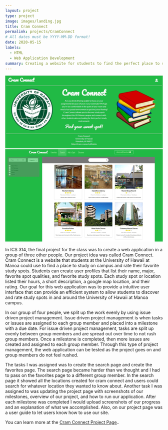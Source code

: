 ```yaml
---
layout: project
type: project
image: images/landing.jpg
title: Cram Connect 
permalink: projects/CramConnect
# All dates must be YYYY-MM-DD format!
date: 2020-05-15
labels:
  - HTML
  - Web Application Development 
summary: Creating a website for students to find the perfect place to study on campus.
---
```


<div class="ui medium rounded images">
  <img class="ui image" src="../images/landing.jpg">
  <img class="ui image" src="../images/search.jpg">
</div>

In ICS 314, the final project for the class was to create a web application in a group of three other people. Our project idea was called Cram Connect. Cram Connect is a website that students at the University of Hawaii at Manoa could use to find a place to study on campus and rate their favorite study spots. Students can create user profiles that list their name, major, favorite spot qualities, and favorite study spots. Each study spot or location listed their hours, a short description, a google map location, and their rating. Our goal for this web application was to provide a intuitive user interface that can provide an efficient system to allow students to discover and rate study spots in and around the University of Hawaii at Manoa campus. 

In our group of four people, we split up the work evenly by using issue driven project management. Issue driven project management is when tasks or issues are assigned to each group member and placed into a milestone with a due date. For issue driven project management, tasks are split up evenly between group members and are spread out over time to not rush group members. Once a milestone is completed, then more issues are created and assigned to each group member.  Through this type of project management, the web application can be tested as the project goes on and group members do not feel rushed.  

The tasks I was assigned was to create the search page and create the favorites page.  The search page became harder than we thought and I had to pass on the favorites page to a different group member. In the search page it showed all the locations created for cram connect and users could search for whatever location they wanted to know about.  Another task I was assigned to was updating the project page with screenshots of our milestones, overview of our project, and how to run our application. After each milestone was completed I would upload screenshots of our progress and an explanation of what we accomplished. Also, on our project page was a user guide to let users know how to use our site. 

You can learn more at the [Cram Connect Project Page](https://cram-connect.github.io/)..

